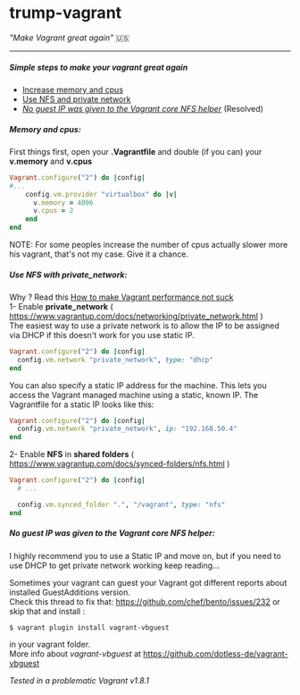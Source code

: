 # trump-vagrant     
*"Make Vagrant great again"* :us:     
***
##### Simple steps to make your vagrant great again
  -  [Increase memory and cpus](#memory-and-cpu)
  -  [Use NFS and private network](#use-nfs-with-private_network)
  -  [*No guest IP was given to the Vagrant core NFS helper*](#no-guest-ip-was-given-to-the-vagrant-core-nfs-helper) (Resolved)


##### Memory and cpus:
First things first, open your **.Vagrantfile** and double (if you can) your **v.memory** and **v.cpus**

```ruby
Vagrant.configure("2") do |config|
#...
    config.vm.provider "virtualbox" do |v|
      v.memory = 4096
      v.cpus = 2
    end
end
```
NOTE: For some peoples increase the number of cpus actually slower more his vagrant, that's not my case. Give it a chance.
##### Use NFS with private_network:
Why ? Read this [How to make Vagrant performance not suck](https://stefanwrobel.com/how-to-make-vagrant-performance-not-suck)    
1- Enable **private_network** ( https://www.vagrantup.com/docs/networking/private_network.html )    
The easiest way to use a private network is to allow the IP to be assigned via DHCP if this doesn't work for you use static IP.
```ruby
Vagrant.configure("2") do |config|
  config.vm.network "private_network", type: "dhcp"
end
```
You can also specify a static IP address for the machine. This lets you access the Vagrant managed machine using a static, known IP. The Vagrantfile for a static IP looks like this:  
```ruby
Vagrant.configure("2") do |config|
  config.vm.network "private_network", ip: "192.168.50.4"
end
```
2- Enable **NFS** in **shared folders** ( https://www.vagrantup.com/docs/synced-folders/nfs.html )
```ruby
Vagrant.configure("2") do |config|
  # ...

  config.vm.synced_folder ".", "/vagrant", type: "nfs"
end
```
##### No guest IP was given to the Vagrant core NFS helper:
I highly recommend you to use a Static IP and move on, but if you need to use DHCP to get private network working keep reading...  

Sometimes your vagrant can guest your Vagrant got different reports about installed GuestAdditions version.     
Check this thread to fix that: https://github.com/chef/bento/issues/232 or skip that and install :  
```shell
$ vagrant plugin install vagrant-vbguest
```
in your vagrant folder.  
More info about *vagrant-vbguest* at https://github.com/dotless-de/vagrant-vbguest   

*Tested in a problematic Vagrant v1.8.1*

